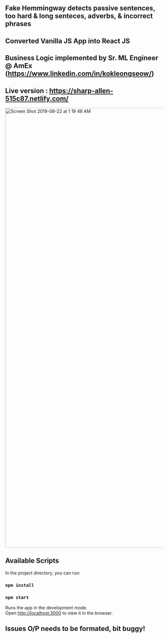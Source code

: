 ## Fake Hemmingway detects passive sentences, too hard & long senteces, adverbs, & incorrect phrases

## Converted Vanilla JS App into React JS

## Business Logic implemented by Sr. ML Engineer @ AmEx (https://www.linkedin.com/in/kokleongseow/)



## Live version :  https://sharp-allen-515c87.netlify.com/

<img width="1404" alt="Screen Shot 2019-08-22 at 1 19 48 AM" src="https://user-images.githubusercontent.com/30497847/63487902-f95a2700-c47a-11e9-80a7-8e69e0fe461b.png">

## Available Scripts

In the project directory, you can run:
### `npm install`
### `npm start`

Runs the app in the development mode.<br>
Open [http://localhost:3000](http://localhost:3000) to view it in the browser.



## Issues O/P needs to be formated, bit buggy!
